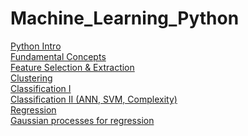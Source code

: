 # Machine_Learning_Python 

<a class="external reference" href="https://thln2ejz.github.io/Machine_Learning_Python/python_intro.html">Python Intro</a> <br>
<a class="external reference" href="https://thln2ejz.github.io/Machine_Learning_Python/fundamental_concepts.html">Fundamental Concepts</a> <br>
<a class="external reference" href="https://thln2ejz.github.io/Machine_Learning_Python/feature_selection_extraction.html">Feature Selection & Extraction</a> <br>
<a class="external reference" href="https://thln2ejz.github.io/Machine_Learning_Python/unsupervised_learning.html">Clustering</a> <br>
<a class="external reference" href="https://thln2ejz.github.io/Machine_Learning_Python/supervised_learning_I.html">Classification I</a> <br>
<a class="external reference" href="https://thln2ejz.github.io/Machine_Learning_Python/supervised_learning_II.html">Classification II (ANN, SVM, Complexity)</a> <br>
<a class="external reference" href="https://thln2ejz.github.io/Machine_Learning_Python/regression_.html">Regression</a> <br>
<a class="external reference" href="https://thln2ejz.github.io/Machine_Learning_Python/gaussian_processes.html">Gaussian processes for regression</a> <br>
